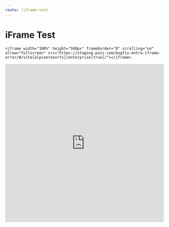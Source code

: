 ```yaml
---
route: /iframe-test
---
```


# iFrame Test

```
<iframe width="100%" height="500px" frameborder="0" scrolling="no" allow="fullscreen" src="https://staging.pozi.com/bugfix-entra-iframe-error/#/site[alpineresorts]/enterprise[true]/"></iframe>
```

<iframe width="100%" height="500px" frameborder="0" scrolling="no" allow="fullscreen" src="https://staging.pozi.com/bugfix-entra-iframe-error/#/site[alpineresorts]/enterprise[true]/"></iframe>

</br>
